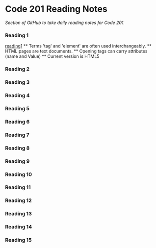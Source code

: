 # Code 201 Reading Notes

*Section of GitHub to take daily reading notes for Code 201.*

### Reading 1
  [reading1](class-01.md)
   ** Terms 'tag' and 'element' are often used interchangeably.
   ** HTML pages are text documents. 
   ** Opening tags can carry attributes (name and Value)
   ** Current version is HTML5

### Reading 2

### Reading 3

### Reading 4

### Reading 5

### Reading 6

### Reading 7

### Reading 8

### Reading 9

### Reading 10

### Reading 11

### Reading 12

### Reading 13

### Reading 14

### Reading 15
